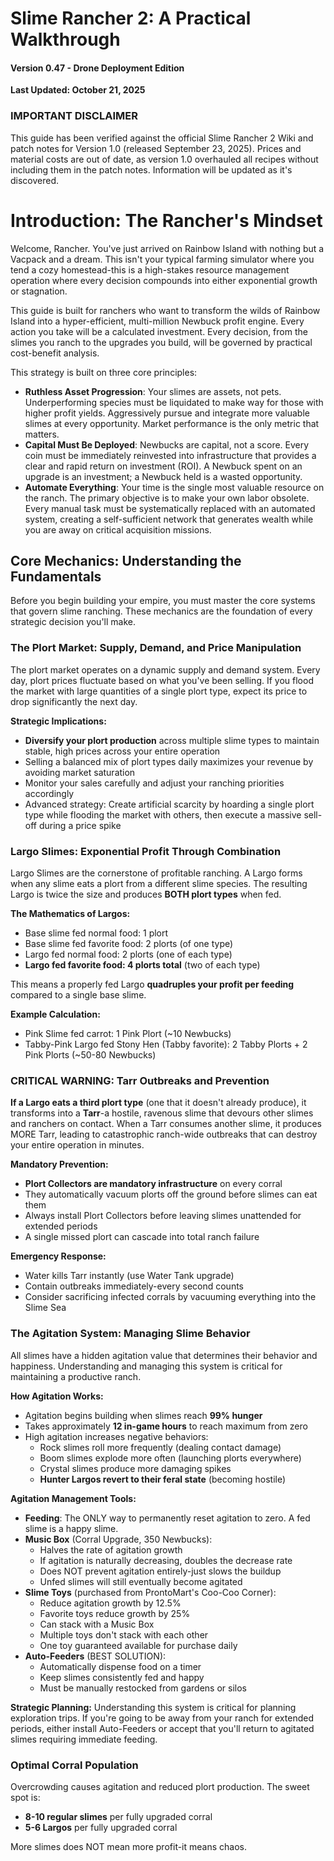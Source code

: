 # Slime Rancher 2: A Practical Walkthrough

#### Version 0.47 - Drone Deployment Edition

**Last Updated: October 21, 2025**

### IMPORTANT DISCLAIMER

This guide has been verified against the official Slime Rancher 2 Wiki and patch notes for Version 1.0 (released September 23, 2025). Prices and material costs are out of date, as version 1.0 overhauled all recipes without including them in the patch notes. Information will be updated as it's discovered.

# Introduction: The Rancher's Mindset

Welcome, Rancher. You've just arrived on Rainbow Island with nothing but a Vacpack and a dream. This isn't your typical farming simulator where you tend a cozy homestead-this is a high-stakes resource management operation where every decision compounds into either exponential growth or stagnation.

This guide is built for ranchers who want to transform the wilds of Rainbow Island into a hyper-efficient, multi-million Newbuck profit engine. Every action you take will be a calculated investment. Every decision, from the slimes you ranch to the upgrades you build, will be governed by practical cost-benefit analysis.

This strategy is built on three core principles:

- **Ruthless Asset Progression**: Your slimes are assets, not pets. Underperforming species must be liquidated to make way for those with higher profit yields. Aggressively pursue and integrate more valuable slimes at every opportunity. Market performance is the only metric that matters.
- **Capital Must Be Deployed**: Newbucks are capital, not a score. Every coin must be immediately reinvested into infrastructure that provides a clear and rapid return on investment (ROI). A Newbuck spent on an upgrade is an investment; a Newbuck held is a wasted opportunity.
- **Automate Everything**: Your time is the single most valuable resource on the ranch. The primary objective is to make your own labor obsolete. Every manual task must be systematically replaced with an automated system, creating a self-sufficient network that generates wealth while you are away on critical acquisition missions.

## Core Mechanics: Understanding the Fundamentals

Before you begin building your empire, you must master the core systems that govern slime ranching. These mechanics are the foundation of every strategic decision you'll make.

### The Plort Market: Supply, Demand, and Price Manipulation

The plort market operates on a dynamic supply and demand system. Every day, plort prices fluctuate based on what you've been selling. If you flood the market with large quantities of a single plort type, expect its price to drop significantly the next day.

**Strategic Implications:**

- **Diversify your plort production** across multiple slime types to maintain stable, high prices across your entire operation
- Selling a balanced mix of plort types daily maximizes your revenue by avoiding market saturation
- Monitor your sales carefully and adjust your ranching priorities accordingly
- Advanced strategy: Create artificial scarcity by hoarding a single plort type while flooding the market with others, then execute a massive sell-off during a price spike

### Largo Slimes: Exponential Profit Through Combination

Largo Slimes are the cornerstone of profitable ranching. A Largo forms when any slime eats a plort from a different slime species. The resulting Largo is twice the size and produces **BOTH plort types** when fed.

**The Mathematics of Largos:**

- Base slime fed normal food: 1 plort
- Base slime fed favorite food: 2 plorts (of one type)
- Largo fed normal food: 2 plorts (one of each type)
- **Largo fed favorite food: 4 plorts total** (two of each type)

This means a properly fed Largo **quadruples your profit per feeding** compared to a single base slime.

**Example Calculation:**

- Pink Slime fed carrot: 1 Pink Plort (~10 Newbucks)
- Tabby-Pink Largo fed Stony Hen (Tabby favorite): 2 Tabby Plorts + 2 Pink Plorts (~50-80 Newbucks)

### CRITICAL WARNING: Tarr Outbreaks and Prevention

**If a Largo eats a third plort type** (one that it doesn't already produce), it transforms into a **Tarr**-a hostile, ravenous slime that devours other slimes and ranchers on contact. When a Tarr consumes another slime, it produces MORE Tarr, leading to catastrophic ranch-wide outbreaks that can destroy your entire operation in minutes.

**Mandatory Prevention:**

- **Plort Collectors are mandatory infrastructure** on every corral
- They automatically vacuum plorts off the ground before slimes can eat them
- Always install Plort Collectors before leaving slimes unattended for extended periods
- A single missed plort can cascade into total ranch failure

**Emergency Response:**

- Water kills Tarr instantly (use Water Tank upgrade)
- Contain outbreaks immediately-every second counts
- Consider sacrificing infected corrals by vacuuming everything into the Slime Sea

### The Agitation System: Managing Slime Behavior

All slimes have a hidden agitation value that determines their behavior and happiness. Understanding and managing this system is critical for maintaining a productive ranch.

**How Agitation Works:**

- Agitation begins building when slimes reach **99% hunger**
- Takes approximately **12 in-game hours** to reach maximum from zero
- High agitation increases negative behaviors:
  - Rock slimes roll more frequently (dealing contact damage)
  - Boom slimes explode more often (launching plorts everywhere)
  - Crystal slimes produce more damaging spikes
  - **Hunter Largos revert to their feral state** (becoming hostile)

**Agitation Management Tools:**

- **Feeding**: The ONLY way to permanently reset agitation to zero. A fed slime is a happy slime.
- **Music Box** (Corral Upgrade, 350 Newbucks):
  - Halves the rate of agitation growth
  - If agitation is naturally decreasing, doubles the decrease rate
  - Does NOT prevent agitation entirely-just slows the buildup
  - Unfed slimes will still eventually become agitated
- **Slime Toys** (purchased from ProntoMart's Coo-Coo Corner):
  - Reduce agitation growth by 12.5%
  - Favorite toys reduce growth by 25%
  - Can stack with a Music Box
  - Multiple toys don't stack with each other
  - One toy guaranteed available for purchase daily
- **Auto-Feeders** (BEST SOLUTION):
  - Automatically dispense food on a timer
  - Keep slimes consistently fed and happy
  - Must be manually restocked from gardens or silos

**Strategic Planning:** Understanding this system is critical for planning exploration trips. If you're going to be away from your ranch for extended periods, either install Auto-Feeders or accept that you'll return to agitated slimes requiring immediate feeding.

### Optimal Corral Population

Overcrowding causes agitation and reduced plort production. The sweet spot is:

- **8-10 regular slimes** per fully upgraded corral
- **5-6 Largos** per fully upgraded corral

More slimes does NOT mean more profit-it means chaos.